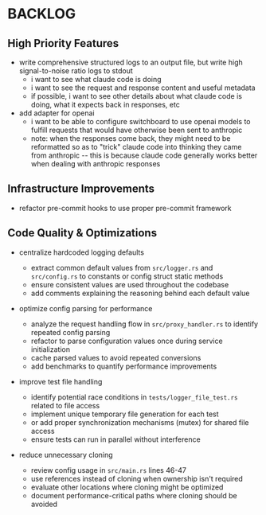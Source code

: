 # BACKLOG

## High Priority Features

- write comprehensive structured logs to an output file, but write high signal-to-noise ratio logs to stdout
   - i want to see what claude code is doing
   - i want to see the request and response content and useful metadata
   - if possible, i want to see other details about what claude code is doing, what it expects back in responses, etc
- add adapter for openai
   - i want to be able to configure switchboard to use openai models to fulfill requests that would have otherwise been sent to anthropic
   - note: when the responses come back, they might need to be reformatted so as to "trick" claude code into thinking they came from anthropic -- this is because claude code generally works better when dealing with anthropic responses

## Infrastructure Improvements

- refactor pre-commit hooks to use proper pre-commit framework

## Code Quality & Optimizations

- centralize hardcoded logging defaults
   - extract common default values from `src/logger.rs` and `src/config.rs` to constants or config struct static methods
   - ensure consistent values are used throughout the codebase
   - add comments explaining the reasoning behind each default value

- optimize config parsing for performance
   - analyze the request handling flow in `src/proxy_handler.rs` to identify repeated config parsing
   - refactor to parse configuration values once during service initialization
   - cache parsed values to avoid repeated conversions
   - add benchmarks to quantify performance improvements

- improve test file handling
   - identify potential race conditions in `tests/logger_file_test.rs` related to file access
   - implement unique temporary file generation for each test
   - or add proper synchronization mechanisms (mutex) for shared file access
   - ensure tests can run in parallel without interference

- reduce unnecessary cloning
   - review config usage in `src/main.rs` lines 46-47
   - use references instead of cloning when ownership isn't required
   - evaluate other locations where cloning might be optimized
   - document performance-critical paths where cloning should be avoided
